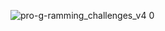 ![pro-g-ramming_challenges_v4 0](https://user-images.githubusercontent.com/65134690/170240712-b4bd77d6-5e8a-48ef-8cef-f8d73ded96c1.png)
